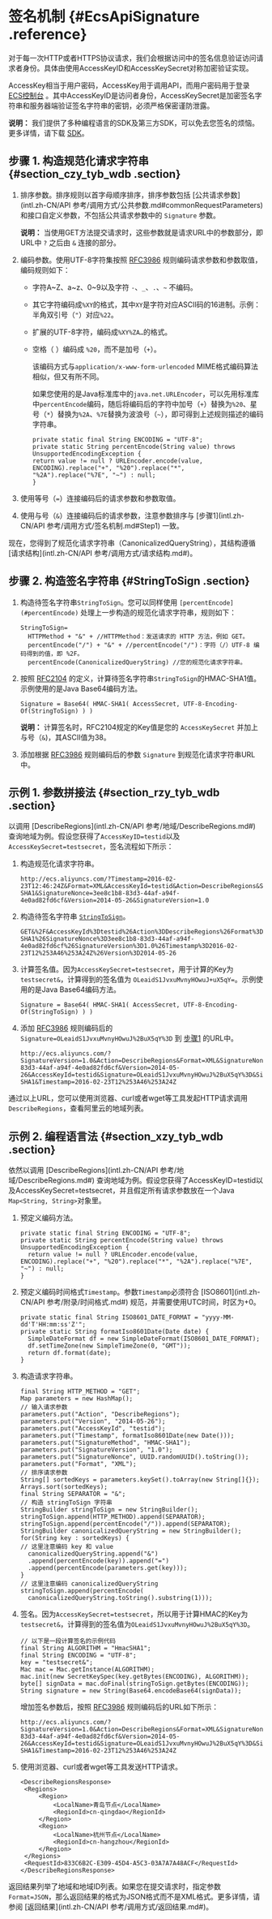# 签名机制 {#EcsApiSignature .reference}

对于每一次HTTP或者HTTPS协议请求，我们会根据访问中的签名信息验证访问请求者身份。具体由使用AccessKeyID和AccessKeySecret对称加密验证实现。

AccessKey相当于用户密码，AccessKey用于调用API，而用户密码用于登录[ECS控制台](https://ecs.console.aliyun.com/) 。其中AccessKeyID是访问者身份，AccessKeySecret是加密签名字符串和服务器端验证签名字符串的密钥，必须严格保密谨防泄露。

**说明：** 我们提供了多种编程语言的SDK及第三方SDK，可以免去您签名的烦恼。更多详情，请下载 [SDK](https://github.com/aliyun)。

## 步骤 1. 构造规范化请求字符串 {#section_czy_tyb_wdb .section}

1.  排序参数。排序规则以首字母顺序排序，排序参数包括 [公共请求参数](intl.zh-CN/API 参考/调用方式/公共参数.md#commonRequestParameters) 和接口自定义参数，不包括公共请求参数中的 `Signature` 参数。

    **说明：** 当使用GET方法提交请求时，这些参数就是请求URL中的参数部分，即URL中 `?` 之后由 `&` 连接的部分。

2.  编码参数。使用UTF-8字符集按照 [RFC3986](http://tools.ietf.org/html/rfc3986) 规则编码请求参数和参数取值，编码规则如下：
    -   字符A~Z、a~z、0~9以及字符 `-`、`_`、`.`、`~` 不编码。

    -   其它字符编码成`%XY`的格式，其中`XY`是字符对应ASCII码的16进制。示例：半角双引号（`"`）对应`%22`。

    -   扩展的UTF-8字符，编码成`%XY%ZA…`的格式。

    -   空格（ ）编码成 `%20`，而不是加号（`+`）。

        该编码方式与`application/x-www-form-urlencoded` MIME格式编码算法相似，但又有所不同。

        如果您使用的是Java标准库中的`java.net.URLEncoder`，可以先用标准库中`percentEncode`编码，随后将编码后的字符中加号（`+`）替换为`%20`、星号（`*`）替换为`%2A`、`%7E`替换为波浪号（`~`），即可得到上述规则描述的编码字符串。

        ```
        private static final String ENCODING = "UTF-8";
        private static String percentEncode(String value) throws UnsupportedEncodingException {
        return value != null ? URLEncoder.encode(value, ENCODING).replace("+", "%20").replace("*", "%2A").replace("%7E", "~") : null;
        }
        ```

3.  使用等号（`=`）连接编码后的请求参数和参数取值。
4.  使用与号（`&`）连接编码后的请求参数，注意参数排序与 [步骤1](intl.zh-CN/API 参考/调用方式/签名机制.md#Step1) 一致。

现在，您得到了规范化请求字符串（CanonicalizedQueryString），其结构遵循 [请求结构](intl.zh-CN/API 参考/调用方式/请求结构.md#)。

## 步骤 2. 构造签名字符串 {#StringToSign .section}

1.  构造待签名字符串`StringToSign`。您可以同样使用 `[percentEncode](#percentEncode)` 处理上一步构造的规范化请求字符串，规则如下：

    ```
    StringToSign=
      HTTPMethod + "&" + //HTTPMethod：发送请求的 HTTP 方法，例如 GET。
      percentEncode("/") + "&" + //percentEncode("/")：字符（/）UTF-8 编码得到的值，即 %2F。
      percentEncode(CanonicalizedQueryString) //您的规范化请求字符串。
    ```

2.  按照 [RFC2104](http://www.ietf.org/rfc/rfc2104.txt) 的定义，计算待签名字符串`StringToSign`的HMAC-SHA1值。示例使用的是Java Base64编码方法。

    ```
    Signature = Base64( HMAC-SHA1( AccessSecret, UTF-8-Encoding-Of(StringToSign) ) )
    ```

    **说明：** 计算签名时，RFC2104规定的Key值是您的 `AccessKeySecret` 并加上与号（`&`\)，其ASCII值为38。

3.  添加根据 [RFC3986](http://tools.ietf.org/html/rfc3986) 规则编码后的参数 `Signature` 到规范化请求字符串URL中。

## 示例 1. 参数拼接法 {#section_rzy_tyb_wdb .section}

以调用 [DescribeRegions](intl.zh-CN/API 参考/地域/DescribeRegions.md#) 查询地域为例。假设您获得了`AccessKeyID=testid`以及`AccessKeySecret=testsecret`，签名流程如下所示：

1.  构造规范化请求字符串。

    ```
    http://ecs.aliyuncs.com/?Timestamp=2016-02-23T12:46:24Z&Format=XML&AccessKeyId=testid&Action=DescribeRegions&SignatureMethod=HMAC-SHA1&SignatureNonce=3ee8c1b8-83d3-44af-a94f-4e0ad82fd6cf&Version=2014-05-26&SignatureVersion=1.0
    ```

2.  构造待签名字符串 [`StringToSign`](#StringToSign)。

    ```
    GET&%2F&AccessKeyId%3Dtestid%26Action%3DDescribeRegions%26Format%3DXML%26SignatureMethod%3DHMAC-SHA1%26SignatureNonce%3D3ee8c1b8-83d3-44af-a94f-4e0ad82fd6cf%26SignatureVersion%3D1.0%26Timestamp%3D2016-02-23T12%253A46%253A24Z%26Version%3D2014-05-26
    ```

3.  计算签名值。因为`AccessKeySecret=testsecret`，用于计算的Key为`testsecret&`，计算得到的签名值为 `OLeaidS1JvxuMvnyHOwuJ+uX5qY=`。示例使用的是Java Base64编码方法。

    ```
    Signature = Base64( HMAC-SHA1( AccessSecret, UTF-8-Encoding-Of(StringToSign) ) )
    ```

4.  添加 [RFC3986](http://tools.ietf.org/html/rfc3986) 规则编码后的`Signature=OLeaidS1JvxuMvnyHOwuJ%2BuX5qY%3D` 到 [步骤1](#Step1) 的URL中。

    ```
    http://ecs.aliyuncs.com/?SignatureVersion=1.0&Action=DescribeRegions&Format=XML&SignatureNonce=3ee8c1b8-83d3-44af-a94f-4e0ad82fd6cf&Version=2014-05-26&AccessKeyId=testid&Signature=OLeaidS1JvxuMvnyHOwuJ%2BuX5qY%3D&SignatureMethod=HMAC-SHA1&Timestamp=2016-02-23T12%253A46%253A24Z
    ```


通过以上URL，您可以使用浏览器、curl或者wget等工具发起HTTP请求调用`DescribeRegions`，查看阿里云的地域列表。

## 示例 2. 编程语言法 {#section_xzy_tyb_wdb .section}

依然以调用 [DescribeRegions](intl.zh-CN/API 参考/地域/DescribeRegions.md#) 查询地域为例。假设您获得了AccessKeyID=testid以及AccessKeySecret=testsecret，并且假定所有请求参数放在一个Java `Map<String, String>`对象里。

1.  预定义编码方法。

    ```
    private static final String ENCODING = "UTF-8";
    private static String percentEncode(String value) throws UnsupportedEncodingException {
      return value != null ? URLEncoder.encode(value, ENCODING).replace("+", "%20").replace("*", "%2A").replace("%7E", "~") : null;
    }
    ```

2.  预定义编码时间格式`Timestamp`。参数`Timestamp`必须符合 [ISO8601](intl.zh-CN/API 参考/附录/时间格式.md#) 规范，并需要使用UTC时间，时区为+0。

    ```
    private static final String ISO8601_DATE_FORMAT = "yyyy-MM-dd'T'HH:mm:ss'Z'";
    private static String formatIso8601Date(Date date) {
      SimpleDateFormat df = new SimpleDateFormat(ISO8601_DATE_FORMAT);
      df.setTimeZone(new SimpleTimeZone(0, "GMT"));
      return df.format(date);
    }
    ```

3.  构造请求字符串。

    ```
    final String HTTP_METHOD = "GET";
    Map parameters = new HashMap();
    // 输入请求参数
    parameters.put("Action", "DescribeRegions");
    parameters.put("Version", "2014-05-26");
    parameters.put("AccessKeyId", "testid");
    parameters.put("Timestamp", formatIso8601Date(new Date()));
    parameters.put("SignatureMethod", "HMAC-SHA1");
    parameters.put("SignatureVersion", "1.0");
    parameters.put("SignatureNonce", UUID.randomUUID().toString());
    parameters.put("Format", "XML");
    // 排序请求参数
    String[] sortedKeys = parameters.keySet().toArray(new String[]{});
    Arrays.sort(sortedKeys);
    final String SEPARATOR = "&";
    // 构造 stringToSign 字符串
    StringBuilder stringToSign = new StringBuilder();
    stringToSign.append(HTTP_METHOD).append(SEPARATOR);
    stringToSign.append(percentEncode("/")).append(SEPARATOR);
    StringBuilder canonicalizedQueryString = new StringBuilder();
    for(String key : sortedKeys) {
    // 这里注意编码 key 和 value
      canonicalizedQueryString.append("&")
      .append(percentEncode(key)).append("=")
      .append(percentEncode(parameters.get(key)));
    }
    // 这里注意编码 canonicalizedQueryString
    stringToSign.append(percentEncode(
      canonicalizedQueryString.toString().substring(1)));
    ```

4.  签名。因为`AccessKeySecret=testsecret`，所以用于计算HMAC的Key为`testsecret&`，计算得到的签名值为`OLeaidS1JvxuMvnyHOwuJ%2BuX5qY%3D`。

    ```
    // 以下是一段计算签名的示例代码
    final String ALGORITHM = "HmacSHA1";
    final String ENCODING = "UTF-8";
    key = "testsecret&";
    Mac mac = Mac.getInstance(ALGORITHM);
    mac.init(new SecretKeySpec(key.getBytes(ENCODING), ALGORITHM));
    byte[] signData = mac.doFinal(stringToSign.getBytes(ENCODING));
    String signature = new String(Base64.encodeBase64(signData));
    ```

    增加签名参数后，按照 [RFC3986](http://tools.ietf.org/html/rfc3986) 规则编码后的URL如下所示：

    ```
    http://ecs.aliyuncs.com/?SignatureVersion=1.0&Action=DescribeRegions&Format=XML&SignatureNonce=3ee8c1b8-83d3-44af-a94f-4e0ad82fd6cf&Version=2014-05-26&AccessKeyId=testid&Signature=OLeaidS1JvxuMvnyHOwuJ%2BuX5qY%3D&SignatureMethod=HMAC-SHA1&Timestamp=2016-02-23T12%253A46%253A24Z
    ```

5.  使用浏览器、curl或者wget等工具发送HTTP请求。

    ```
    <DescribeRegionsResponse>
     <Regions>
         <Region>
             <LocalName>青岛节点</LocalName>
             <RegionId>cn-qingdao</RegionId>
         </Region>
         <Region>
             <LocalName>杭州节点</LocalName>
             <RegionId>cn-hangzhou</RegionId>
         </Region>
     </Regions>
     <RequestId>833C6B2C-E309-45D4-A5C3-03A7A7A48ACF</RequestId>
    </DescribeRegionsResponse>
    ```


返回结果列举了地域和地域ID列表。如果您在提交请求时，指定参数`Format=JSON`，那么返回结果的格式为JSON格式而不是XML格式。更多详情，请参阅 [返回结果](intl.zh-CN/API 参考/调用方式/返回结果.md#)。

